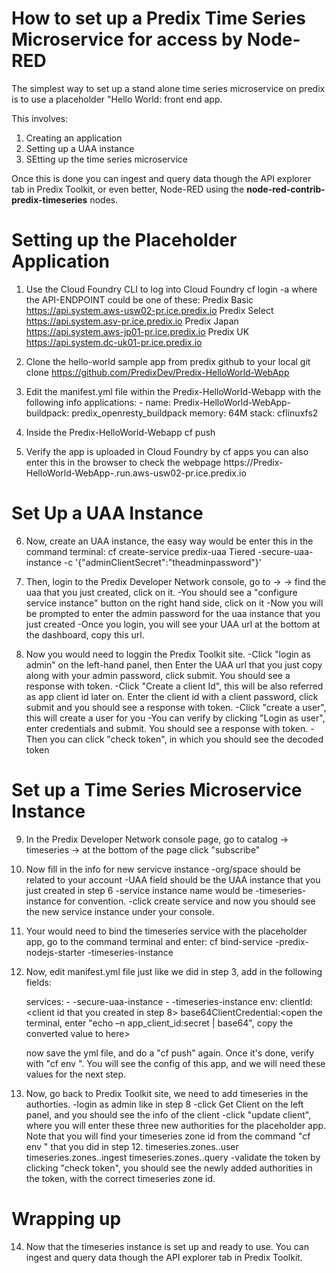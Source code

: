 # How to set up a Predix Time Series Microservice for access by Node-RED

The simplest way to set up a stand alone time series microservice on predix is to use a placeholder "Hello World: front end app.

This involves:

1. Creating an application
2. Setting up a UAA instance
3. SEtting up the time series microservice

Once this is done you can ingest and query data though the API explorer tab in Predix Toolkit, or even better, Node-RED using the **node-red-contrib-predix-timeseries** nodes.

# Setting up the Placeholder Application

1. Use the Cloud Foundry CLI to log into Cloud Foundry
        cf login -a <API-ENDPOINT>
                where the API-ENDPOINT could be one of these:
                    Predix Basic
                      https://api.system.aws-usw02-pr.ice.predix.io
                    Predix Select
                      https://api.system.asv-pr.ice.predix.io
                    Predix Japan
                      https://api.system.aws-jp01-pr.ice.predix.io
                    Predix UK
                      https://api.system.dc-uk01-pr.ice.predix.io

2. Clone the hello-world sample app from predix github to your local
        git clone https://github.com/PredixDev/Predix-HelloWorld-WebApp

3. Edit the manifest.yml file within the Predix-HelloWorld-Webapp with the following info 
        applications:
          - name: Predix-HelloWorld-WebApp-<YourAppName>
            buildpack: predix_openresty_buildpack
            memory: 64M
            stack: cflinuxfs2

4. Inside the Predix-HelloWorld-Webapp
        cf push

5. Verify the app is uploaded in Cloud Foundry by 
        cf apps
    you can also enter this in the browser to check the webpage
        https://Predix-HelloWorld-WebApp-<YourAppName>.run.aws-usw02-pr.ice.predix.io

# Set Up a UAA Instance

6. Now, create an UAA instance, the easy way would be enter this in the command terminal:
        cf create-service predix-uaa Tiered <your-name>-secure-uaa-instance -c '{"adminClientSecret":"theadminpassword"}'

7. Then, login to the Predix Developer Network console, go to <your-space> -> <service-instances> -> find the uaa that you just created, click on it.
    -You should see a "configure service instance" button on the right hand side, click on it
    -Now you will be prompted to enter the admin password for the uaa instance that you just created
    -Once you login, you will see your UAA url at the bottom at the dashboard, copy this url.

8. Now you would need to loggin the Predix Toolkit site.
    -Click "login as admin" on the left-hand panel, then Enter the UAA url that you just copy along with your admin password, click submit. You should see a response with token.
    -Click "Create a client Id", this will be also referred as app client id later on. Enter the client id with a client password, click submit and you should see a response with token. 
    -Click "create a user", this will create a user for you
    -You can verify by clicking "Login as user", enter credentials and submit. You should see a response with token.
    -Then you can click "check token", in which you should see the decoded token

# Set up a Time Series Microservice Instance

9. In the Predix Developer Network console page, go to catalog -> timeseries -> at the bottom of the page click "subscribe"

10. Now fill in the info for new servicve instance
    -org/space should be related to your account
    -UAA field should be the UAA instance that you just created in step 6
    -service instance name would be <your-name>-timeseries-instance for convention.
    -click create service and now you should see the new service instance under your console.

11. Your would need to bind the timeseries service with the placeholder app, go to the command terminal and enter:
    cf bind-service <your-name>-predix-nodejs-starter <your-name>-timeseries-instance

12. Now, edit manifest.yml file just like we did in step 3, add in the following fields:

    services:
        - <your-name>-secure-uaa-instance
        - <your-name>-timeseries-instance
    env:
        clientId:<client id  that you created in step 8>
        base64ClientCredential:<open the terminal, enter "echo –n app_client_id:secret | base64", copy the converted value to here>

    now save the yml file, and do a "cf push" again. Once it's done, verify with "cf env <your-app-name>". You will see the config of this app, and we will need these values for the next step.     
    
13. Now, go back to Predix Toolkit site, we need to add timeseries in the authorties.
    -login as admin like in step 8
    -click Get Client on the left panel, and you should see the info of the client
    -click "update client", where you will enter these three new authorities for the placeholder app. Note that you will find your timeseries zone id from the command "cf env <your-app-name>" that you did in step 12. 
        timeseries.zones.<your-timeseries-zone-id>.user
        timeseries.zones.<your-timeseries-zone-id>.ingest
        timeseries.zones.<your-timeseries-zone-id>.query 
    -validate the token by clicking "check token", you should see the newly added authorities in the token, with the correct timeseries zone id.
    
# Wrapping up

14. Now that the timeseries instance is set up and ready to use. You can ingest and query data though the API explorer tab in Predix Toolkit. 
   



